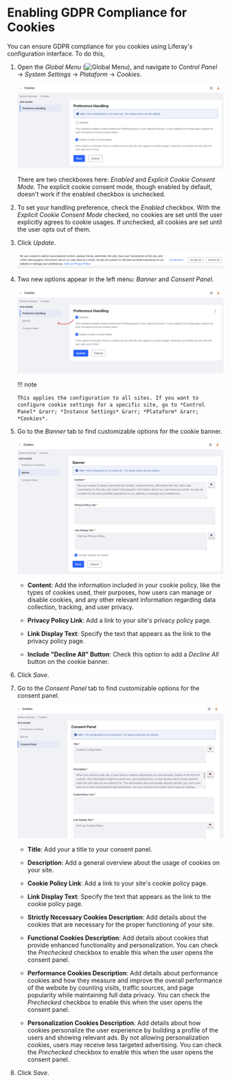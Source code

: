 # Enabling GDPR Compliance for Cookies

You can ensure GDPR compliance for you cookies using Liferay's configuration interface. To do this,

1. Open the *Global Menu* (![Global Menu](../../images/icon-applications-menu.png)), and navigate to *Control Panel* &rarr; *System Settings* &rarr; *Plataform* &rarr; *Cookies*.

   ![Ensure GDPR compliance for your cookies through the configuration interface.](./enabling-gdpr-compliance-for-cookies/images/01.png)

   There are two checkboxes here: *Enabled* and *Explicit Cookie Consent Mode*. The explicit cookie consent mode, though enabled by default, doesn't work if the enabled checkbox is unchecked.

1. To set your handling preference, check the *Enabled* checkbox. With the *Explicit Cookie Consent Mode* checked, no cookies are set until the user explicitly agrees to cookie usages. If unchecked, all cookies are set until the user opts out of them.

1. Click *Update*.

   ![The default cookie banner appears at the bottom of the page.](./enabling-gdpr-compliance-for-cookies/images/02.png)

1. Two new options appear in the left menu: *Banner* and *Consent Panel*.

   ![Two new options appear in the left menu.](./enabling-gdpr-compliance-for-cookies/images/03.png)

   !!! note

       This applies the configuration to all sites. If you want to configure cookie settings for a specific site, go to *Control Panel* &rarr; *Instance Settings* &rarr; *Plataform* &rarr; *Cookies*.

1. Go to the *Banner* tab to find customizable options for the cookie banner.

   ![Find customizable options for your cookie banner under the Banner tab.](./enabling-gdpr-compliance-for-cookies/images/04.png)

   - **Content**: Add the information included in your cookie policy, like the types of cookies used, their purposes, how users can manage or disable cookies, and any other relevant information regarding data collection, tracking, and user privacy.

   - **Privacy Policy Link**: Add a link to your site's privacy policy page.

   - **Link Display Text**: Specify the text that appears as the link to the privacy policy page.

   - **Include "Decline All" Button**: Check this option to add a *Decline All* button on the cookie banner.

1. Click *Save*.

1. Go to the *Consent Panel* tab to find customizable options for the consent panel.

   ![Find customizable options for the consent panel under the Consent Panel tab.](./enabling-gdpr-compliance-for-cookies/images/05.png)

   - **Title**: Add your a title to your consent panel.

   - **Description**: Add a general overview about the usage of cookies on your site.

   - **Cookie Policy Link**: Add a link to your site's cookie policy page.

   - **Link Display Text**: Specify the text that appears as the link to the cookie policy page.

   - **Strictly Necessary Cookies Description**: Add details about the cookies that are necessary for the proper functioning of your site.

   - **Functional Cookies Description**: Add details about cookies that provide enhanced functionality and personalization. You can check the *Prechecked* checkbox to enable this when the user opens the consent panel.

   - **Performance Cookies Description**: Add details about performance cookies and how they measure and improve the overall performance of the website by counting visits, traffic sources, and page popularity while maintaining full data privacy. You can check the *Prechecked* checkbox to enable this when the user opens the consent panel.

   - **Personalization Cookies Description**: Add details about how cookies personalize the user experience by building a profile of the users and showing relevant ads. By not allowing personalization cookies, users may receive less targeted advertising. You can check the *Prechecked* checkbox to enable this when the user opens the consent panel.

1. Click *Save*.